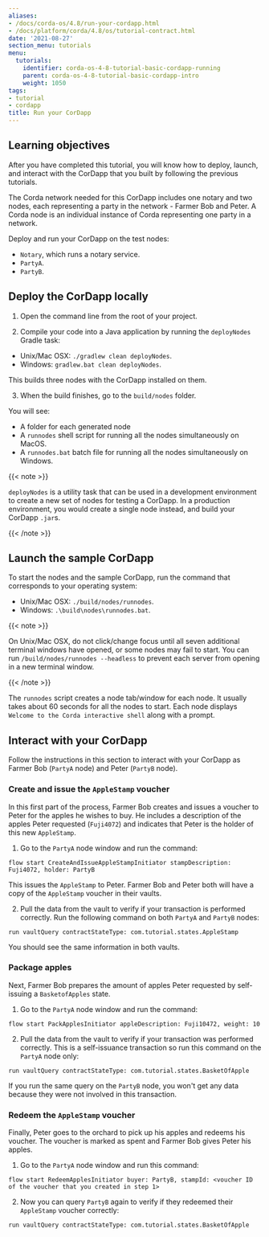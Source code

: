 ```yaml
---
aliases:
- /docs/corda-os/4.8/run-your-cordapp.html
- /docs/platform/corda/4.8/os/tutorial-contract.html
date: '2021-08-27'
section_menu: tutorials
menu:
  tutorials:
    identifier: corda-os-4-8-tutorial-basic-cordapp-running
    parent: corda-os-4-8-tutorial-basic-cordapp-intro
    weight: 1050
tags:
- tutorial
- cordapp
title: Run your CorDapp
---
```


## Learning objectives

After you have completed this tutorial, you will know how to deploy, launch, and interact with the CorDapp that you built by following the previous tutorials.

The Corda network needed for this CorDapp includes one notary and two nodes, each representing a party in the network - Farmer Bob and Peter. A Corda node is an individual instance of Corda representing one party in a network.

Deploy and run your CorDapp on the test nodes:

* `Notary`, which runs a notary service.
* `PartyA`.
* `PartyB`.

## Deploy the CorDapp locally

1. Open the command line from the root of your project.

2. Compile your code into a Java application by running the `deployNodes` Gradle task:

* Unix/Mac OSX: `./gradlew clean deployNodes`.
* Windows: `gradlew.bat clean deployNodes`.

This builds three nodes with the CorDapp installed on them.

3. When the build finishes, go to the `build/nodes` folder.

You will see:

* A folder for each generated node
* A `runnodes` shell script for running all the nodes simultaneously on MacOS.
* A `runnodes.bat` batch file for running all the nodes simultaneously on Windows.

{{< note >}}

`deployNodes` is a utility task that can be used in a development environment to create a new set of nodes for testing a CorDapp. In a production environment, you would create a single node instead, and build your CorDapp `.jar`s.

{{< /note >}}


## Launch the sample CorDapp

To start the nodes and the sample CorDapp, run the command that corresponds to your operating system:

* Unix/Mac OSX: `./build/nodes/runnodes`.
* Windows: `.\build\nodes\runnodes.bat`.


{{< note >}}

On Unix/Mac OSX, do not click/change focus until all seven additional terminal windows have opened, or some nodes may fail to start. You can run `/build/nodes/runnodes --headless` to prevent each server from opening in a new terminal window.

{{< /note >}}

The `runnodes` script creates a node tab/window for each node. It usually takes about 60 seconds for all the nodes to start. Each node displays `Welcome to the Corda interactive shell` along with a prompt.


## Interact with your CorDapp

Follow the instructions in this section to interact with your CorDapp as Farmer Bob (`PartyA` node) and Peter (`PartyB` node).

### Create and issue the `AppleStamp` voucher

In this first part of the process, Farmer Bob creates and issues a voucher to Peter for the apples he wishes to buy. He includes a description of the apples Peter requested (`Fuji4072`) and indicates that Peter is the holder of this new `AppleStamp`.

1. Go to the `PartyA` node window and run the command:

`flow start CreateAndIssueAppleStampInitiator stampDescription: Fuji4072, holder: PartyB`

This issues the `AppleStamp` to Peter. Farmer Bob and Peter both will have a copy of the `AppleStamp` voucher in their vaults.

2. Pull the data from the vault to verify if your transaction is performed correctly. Run the following command on both `PartyA` and `PartyB` nodes:

`run vaultQuery contractStateType: com.tutorial.states.AppleStamp`

You should see the same information in both vaults.

### Package apples

Next, Farmer Bob prepares the amount of apples Peter requested by self-issuing a `BasketofApples` state.

1. Go to the `PartyA` node window and run the command:

`flow start PackApplesInitiator appleDescription: Fuji10472, weight: 10`

2. Pull the data from the vault to verify if your transaction was performed correctly. This is a self-issuance transaction so run this command on the `PartyA` node only:

`run vaultQuery contractStateType: com.tutorial.states.BasketOfApple`

If you run the same query on the `PartyB` node, you won't get any data because they were not involved in this transaction.

### Redeem the `AppleStamp` voucher

Finally, Peter goes to the orchard to pick up his apples and redeems his voucher. The voucher is marked as spent and Farmer Bob gives Peter his apples.

1. Go to the `PartyA` node window and run this command:

`flow start RedeemApplesInitiator buyer: PartyB, stampId: <voucher ID of the voucher that you created in step 1>`

2. Now you can query `PartyB` again to verify if they redeemed their `AppleStamp` voucher correctly:

`run vaultQuery contractStateType: com.tutorial.states.BasketOfApple`
